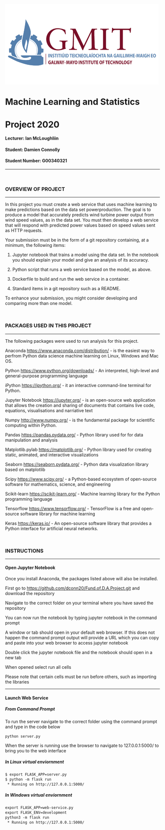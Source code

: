 <img src="Images/GMIT-logo.png" width="500" align="center" />

# Machine Learning and Statistics

# Project 2020

#### Lecturer: Ian McLoughliin

#### Student: Damien Connolly
#### Student Number: G00340321
***************************************************************************************************************************************************************
<br/>



### OVERVIEW OF PROJECT
*****************************************************************************************************************************************************************

In this project you must create a web service that uses machine learning to make predictions
based on the data set powerproduction. The goal is to produce a model that accurately predicts wind turbine power output from wind speed
values, as in the data set. You must then develop a web service that will respond with
predicted power values based on speed values sent as HTTP requests. 

Your submission must be in the form of a git repository containing, at a minimum, the following items:

1. Jupyter notebook that trains a model using the data set. In the notebook you
should explain your model and give an analysis of its accuracy.


2. Python script that runs a web service based on the model, as above.


3. Dockerfile to build and run the web service in a container.


4. Standard items in a git repository such as a README.



To enhance your submission, you might consider developing and comparing more than
one model.

<br/>

### PACKAGES USED IN THIS PROJECT
************************************************************************************************************************************************************************
The following packages were used to run analysis for this project.

Anaconda https://www.anaconda.com/distribution/ - is the easiest way to perfrom Python data science machine learning on Linux, Windows and Mac OS.

Python https://www.python.org/downloads/ - An interpreted, high-level and general-purpose programming language

iPython https://ipython.org/ - it an interactive command-line terminal for Python.

Jupyter Notebook https://jupyter.org/ - is an open-source web application that allows the creation and sharing of documents that contains live code, equations, visualisations and narriative text

Numpy http://www.numpy.org/ - is the fundamental package for scientific computing within Python.

Pandas https://pandas.pydata.org/ - Python library used for for data manipulation and analysis

Matplotlib.pylab https://matplotlib.org/ - Python library used for creating static, animated, and interactive visualizations

Seaborn https://seaborn.pydata.org/ - Python data visualization library based on matplotlib

Scipy https://www.scipy.org/ - a Python-based ecosystem of open-source software for mathematics, science, and engineering

Scikit-learn https://scikit-learn.org/ - Machine learning library for the Python programming language

Tensorflow https://www.tensorflow.org/ - TensorFlow is a free and open-source software library for machine learning

Keras https://keras.io/ - An open-source software library that provides a Python interface for artificial neural networks.

<br/>

### INSTRUCTIONS
*************************************************************************************************************************************************************
#### Open Jupyter Notebook

Once you install Anaconda, the packages listed above will also be installed.

First go to https://github.com/dconn20/Fund.of.D.A.Project.git and download the repository

Navigate to the correct folder on your terminal where you have saved the repository

You can now run the notebook by typing jupyter notebook in the command prompt

A window or tab should open in your default web browser. If this does not happen the command prompt output will provide a URL which you can copy and paste into your web browser to access jupyter notebook

Double click the jupyter notebook file and the notebook should open in a new tab

When opened select run all cells

Please note that certain cells must be run before others, such as importing the libraries 
*********************************************************************************************

#### Launch Web Service

##### From Command Prompt

To run the server navigate to the correct folder using the command prompt and type in the code below
```
python server.py
```
When the server is running use the browser to navigate to 127.0.0.1:5000/ to bring you to the web interface


##### In Linux virtual enviornment
```
$ export FLASK_APP=server.py
$ python -m flask run
 * Running on http://127.0.0.1:5000/
```

##### In Windows virtual enviornment
```
export FLASK_APP=web-service.py
export FLASK_ENV=development
python3 -m flask run
 * Running on http://127.0.0.1:5000/
```

